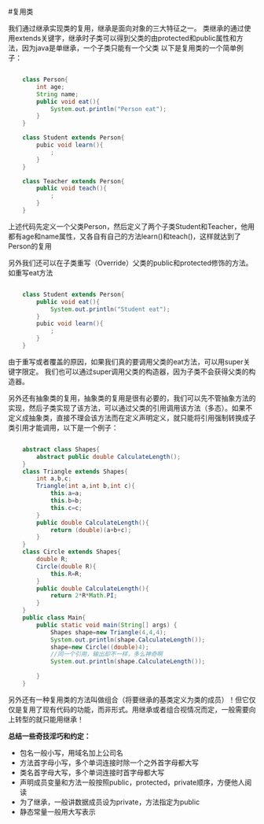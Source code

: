 #复用类

我们通过继承实现类的复用，继承是面向对象的三大特征之一。
类继承的通过使用extends关键字，继承时子类可以得到父类的由protected和public属性和方法，因为java是单继承，一个子类只能有一个父类
以下是复用类的一个简单例子：

```java

	class Person{
		int age;
		String name;
		public void eat(){
			System.out.println("Person eat");
		}
	}

	class Student extends Person{
		pubic void learn(){
			;
		}
	}

	class Teacher extends Person{
		public void teach(){
			;
		}
	}

```

上述代码先定义一个父类Person，然后定义了两个子类Student和Teacher，他用都有age和name属性，又各自有自己的方法learn()和teach()，这样就达到了Person的复用

另外我们还可以在子类重写（Override）父类的public和protected修饰的方法。如重写eat方法

```java

	class Student extends Person{
		public void eat(){
			System.out.println("Student eat");
		}
		pubic void learn(){
			;
		}
	}

```

由于重写或者覆盖的原因，如果我们真的要调用父类的eat方法，可以用super关键字限定。
我们也可以通过super调用父类的构造器，因为子类不会获得父类的构造器。


另外还有抽象类的复用，抽象类的复用是很有必要的，我们可以先不管抽象方法的实现，然后子类实现了该方法，可以通过父类的引用调用该方法（多态）。如果不定义成抽象类，直接不理会该方法而在定义声明定义，就只能将引用强制转换成子类引用才能调用，以下是一个例子：
	
```java

	abstract class Shapes{
		abstract public double CalculateLength();
	}
	class Triangle extends Shapes{
		int a,b,c;
		Triangle(int a,int b,int c){
			this.a=a;
			this.b=b;
			this.c=c;
		}
		public double CalculateLength(){
			return (double)(a+b+c);
		}
	}
	class Circle extends Shapes{
		double R;
		Circle(double R){
			this.R=R;
		}
		public double CalculateLength(){
			return 2*R*Math.PI;
		}
	}
	public class Main{
		public static void main(String[] args) {
			Shapes shape=new Triangle(4,4,4);
			System.out.println(shape.CalculateLength());
			shape=new Circle((double)4);
			//同一个引用，输出却不一样，多么神奇啊
			System.out.println(shape.CalculateLength());
			
		}
	}

```

另外还有一种复用类的方法叫做组合（将要继承的基类定义为类的成员）！但它仅仅是复用了现有代码的功能，而非形式。用继承或者组合视情况而定，一般需要向上转型的就只能用继承！



**总结一些奇技淫巧和约定：**

- 包名一般小写，用域名加上公司名
- 方法首字母小写，多个单词连接时除一个之外首字母都大写
- 类名首字母大写，多个单词连接时首字母都大写
- 声明成员变量和方法一般按照public，protected，private顺序，方便他人阅读
- 为了继承，一般讲数据成员设为private，方法指定为public
- 静态常量一般用大写表示